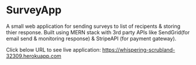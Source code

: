 # SurveyApp

A small web application for sending surveys to list of recipents & storing thier response.
Built using MERN stack with 3rd party APIs like SendGrid(for email send & monitoring response) & StripeAPI (for payment gateway).

Click below URL to see live application:
https://whispering-scrubland-32309.herokuapp.com
